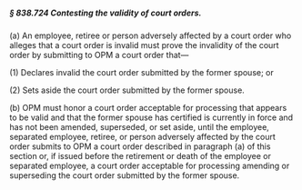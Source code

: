 ##### § 838.724 Contesting the validity of court orders. #####

(a) An employee, retiree or person adversely affected by a court order who alleges that a court order is invalid must prove the invalidity of the court order by submitting to OPM a court order that—

(1) Declares invalid the court order submitted by the former spouse; or

(2) Sets aside the court order submitted by the former spouse.

(b) OPM must honor a court order acceptable for processing that appears to be valid and that the former spouse has certified is currently in force and has not been amended, superseded, or set aside, until the employee, separated employee, retiree, or person adversely affected by the court order submits to OPM a court order described in paragraph (a) of this section or, if issued before the retirement or death of the employee or separated employee, a court order acceptable for processing amending or superseding the court order submitted by the former spouse.